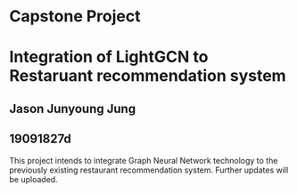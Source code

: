 # Capstone Project 
# Integration of LightGCN to Restaruant recommendation system 
## Jason Junyoung Jung
## 19091827d

This project intends to integrate Graph Neural Network technology to the previously existing restaurant recommendation system. 
Further updates will be uploaded.
